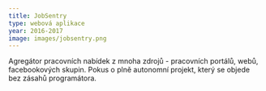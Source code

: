 ```yaml
---
title: JobSentry
type: webová aplikace
year: 2016-2017
image: images/jobsentry.png
---
```


Agregátor pracovních nabídek z mnoha zdrojů - pracovních portálů, webů, facebookových skupin. Pokus o plně autonomní projekt, který se objede bez zásahů programátora.
